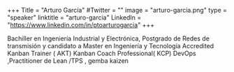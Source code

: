 +++
Title = "Arturo García"
#Twitter = ""
image = "arturo-garcia.png"
type = "speaker"
linktitle = "arturo-garcia"
LinkedIn = "https://www.linkedin.com/in/ptoarturogarcia"
+++

Bachiller en Ingeniería Industrial y Electrónica, Postgrado de Redes de transmisión y candidato a Master en Ingeniería y Tecnología Accredited Kanban Trainer ( AKT) Kanban Coach Professional( KCP) DevOps ,Practitioner de Lean /TPS , gemba kaizen




